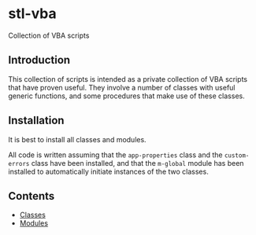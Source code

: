 # stl-vba
Collection of VBA scripts

## Introduction
This collection of scripts is intended as a private collection of VBA scripts that have proven useful. They involve a number of classes with useful generic functions, and some procedures that make use of these classes.

## Installation
It is best to install all classes and modules.

All code is written assuming that the `app-properties` class and the `custom-errors` class have been installed, and that the `m-global` module has been installed to automatically initiate instances of the two classes.

## Contents
- [Classes](docs/classes.md)
- [Modules](docs/modules.md)


